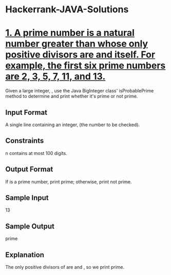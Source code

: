 # Hackerrank-JAVA-Solutions

# [1. A prime number is a natural number greater than  whose only positive divisors are  and itself. For example, the first six prime numbers are 2, 3, 5, 7, 11, and 13.](Java-Primality-Test.java)

Given a large integer, , use the Java BigInteger class' isProbablePrime method to determine and print whether it's prime or not prime.

## Input Format

A single line containing an integer,  (the number to be checked).

## Constraints

 n contains at most 100 digits.
## Output Format

If  is a prime number, print prime; otherwise, print not prime.

## Sample Input

13
## Sample Output

prime
## Explanation

The only positive divisors of  are  and , so we print prime.
